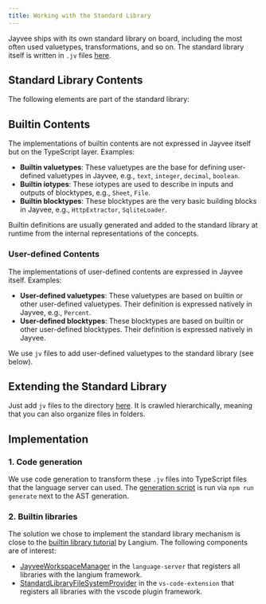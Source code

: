 ```yaml
---
title: Working with the Standard Library
---
```


Jayvee ships with its own standard library on board, including the most often used valuetypes, transformations, and so on.
The standard library itself is written in `.jv` files [here](https://github.com/jvalue/jayvee/tree/main/libs/language-server/src/stdlib/).

## Standard Library Contents 

The following elements are part of the standard library:

## Builtin Contents
The implementations of builtin contents are not expressed in Jayvee itself but on the TypeScript layer. Examples:
- **Builtin valuetypes**: These valuetypes are the base for defining user-defined valuetypes in Jayvee, e.g., `text`, `integer`, `decimal`, `boolean`.
- **Builtin iotypes**: These iotypes are used to describe in inputs and outputs of blocktypes, e.g., `Sheet`, `File`.
- **Builtin blocktypes**: These blocktypes are the very basic building blocks in Jayvee, e.g., `HttpExtractor`, `SqliteLoader`.

Builtin definitions are usually generated and added to the standard library at runtime from the internal representations of the concepts.

### User-defined Contents
The implementations of user-defined contents are expressed in Jayvee itself. Examples:
- **User-defined valuetypes**: These valuetypes are based on builtin or other user-defined valuetypes. Their definition is expressed natively in Jayvee, e.g., `Percent`.
- **User-defined blocktypes**: These blocktypes are based on builtin or other user-defined blocktypes. Their definition is expressed natively in Jayvee.

We use `jv` files to add user-defined valuetypes to the standard library (see below).


## Extending the Standard Library

Just add `jv` files to the directory [here](https://github.com/jvalue/jayvee/tree/main/libs/language-server/src/stdlib/). It is crawled hierarchically, meaning that you can also organize files in folders.

## Implementation

### 1. Code generation

We use code generation to transform these `.jv` files into TypeScript files that the language server can used. The [generation script](https://github.com/jvalue/jayvee/tree/main/tools/scripts/language-server/generate-stdlib.mjs) is run via `npm run generate` next to the AST generation.

### 2. Builtin libraries

The solution we chose to implement the standard library mechanism is close to the [builtin library tutorial](https://langium.org/guides/builtin-library/) by Langium. The following components are of interest:
- [JayveeWorkspaceManager](https://github.com/jvalue/jayvee/tree/main/libs/language-server/src/lib/builtin-library/jayvee-workspace-manager.ts) in the `language-server` that registers all libraries with the langium framework.
- [StandardLibraryFileSystemProvider](https://github.com/jvalue/jayvee/tree/main/apps/vs-code-extension/src/standard-library-file-system-provider.ts) in the `vs-code-extension` that registers all libraries with the vscode plugin framework.